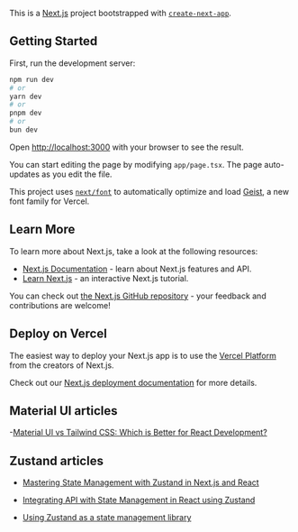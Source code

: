 This is a [Next.js](https://nextjs.org) project bootstrapped with [`create-next-app`](https://nextjs.org/docs/app/api-reference/cli/create-next-app).

## Getting Started

First, run the development server:

```bash
npm run dev
# or
yarn dev
# or
pnpm dev
# or
bun dev
```

Open [http://localhost:3000](http://localhost:3000) with your browser to see the result.

You can start editing the page by modifying `app/page.tsx`. The page auto-updates as you edit the file.

This project uses [`next/font`](https://nextjs.org/docs/app/building-your-application/optimizing/fonts) to automatically optimize and load [Geist](https://vercel.com/font), a new font family for Vercel.

## Learn More

To learn more about Next.js, take a look at the following resources:

- [Next.js Documentation](https://nextjs.org/docs) - learn about Next.js features and API.
- [Learn Next.js](https://nextjs.org/learn) - an interactive Next.js tutorial.

You can check out [the Next.js GitHub repository](https://github.com/vercel/next.js) - your feedback and contributions are welcome!

## Deploy on Vercel

The easiest way to deploy your Next.js app is to use the [Vercel Platform](https://vercel.com/new?utm_medium=default-template&filter=next.js&utm_source=create-next-app&utm_campaign=create-next-app-readme) from the creators of Next.js.

Check out our [Next.js deployment documentation](https://nextjs.org/docs/app/building-your-application/deploying) for more details.

## Material UI articles

-[Material UI vs Tailwind CSS: Which is Better for React Development?](https://www.frontendmag.com/insights/material-ui-vs-tailwind-css/)

## Zustand articles

- [Mastering State Management with Zustand in Next.js and React](https://dev.to/mrsupercraft/mastering-state-management-with-zustand-in-nextjs-and-react-1g26)

- [Integrating API with State Management in React using Zustand](https://dev.to/geraldhamiltonwicks/integrating-api-with-state-management-in-react-using-zustand-4mje)

- [Using Zustand as a state management library](https://medium.com/kocfinanstech/using-zustand-as-a-state-management-library-6893bd969526)
